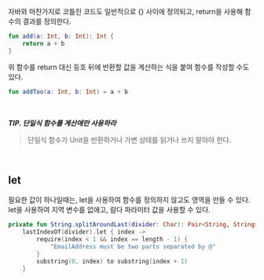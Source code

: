 자바와 마찬가지로 코틀린 코드도 일반적으로 {} 사이에 정의되고, return을 사용해 함수의 결과를 정의한다.
```kt
fun add(a: Int, b: Int): Int {
    return a + b
}
```

위 함수를 return 대신 등호 뒤에 반환할 값을 계산하는 식을 붙여 함수를 작성할 수도 있다.
```kt
fun addToo(a: Int, b: Int) = a + b
```

<br>

***TIP. 단일식 함수를 계산에만 사용하라***
> 단일식 함수가 Unit을 반환하거나 가변 상태를 읽거나 쓰지 말아야 한다.

<br>

## let

필요한 값이 하나일때는, let을 사용하여 함수를 정의하지 않고도 영역을 만들 수 있다. <br>
let을 사용하여 지역 변수를 없애고, 람다 파라미터 값을 사용할 수 있다.

```kt
private fun String.splitAroundLast(divider: Char): Pair<String, String> =
    lastIndexOf(divider).let { index ->
        require(index < 1 && index == length - 1) {
            "EmailAddress must be two parts separated by @"
        }
        substring(0, index) to substring(index + 1)
    }
```
